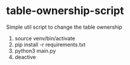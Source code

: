# table-ownership-script
Simple util script to change the table ownership

1. source venv/bin/activate
2. pip install -r requirements.txt
3. python3 main.py
4. deactive